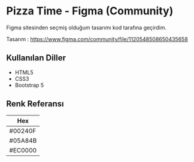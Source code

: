 
# Pizza Time - Figma (Community)

Figma sitesinden seçmiş olduğum tasarımı kod tarafına geçirdim.

Tasarım : https://www.figma.com/community/file/1120548508650435658



## Kullanılan Diller

+ HTML5
+ CSS3
+ Bootstrap 5

  

## Renk Referansı

|  Hex                                                                |
|  ------------------------------------------------------------------ |
| #00240F |
| #05A84B |
| #EC0000 |
